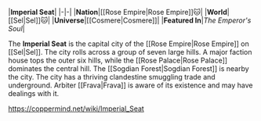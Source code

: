 |**Imperial Seat**|
|-|-|
|**Nation**|[[Rose Empire\|Rose Empire]]🐱︎|
|**World**|[[Sel\|Sel]]🐱︎|
|**Universe**|[[Cosmere\|Cosmere]]|
|**Featured In**|*The Emperor's Soul*|

The **Imperial Seat** is the capital city of the [[Rose Empire\|Rose Empire]] on [[Sel\|Sel]].
The city rolls across a group of seven large hills. A major faction house tops the outer six hills, while the [[Rose Palace\|Rose Palace]] dominates the central hill. The [[Sogdian Forest\|Sogdian Forest]] is nearby the city.
The city has a thriving clandestine smuggling trade and underground. Arbiter [[Frava\|Frava]] is aware of its existence and may have dealings with it.



https://coppermind.net/wiki/Imperial_Seat
